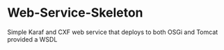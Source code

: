 # Web-Service-Skeleton
Simple Karaf and CXF web service that deploys to both OSGi and Tomcat provided a WSDL
